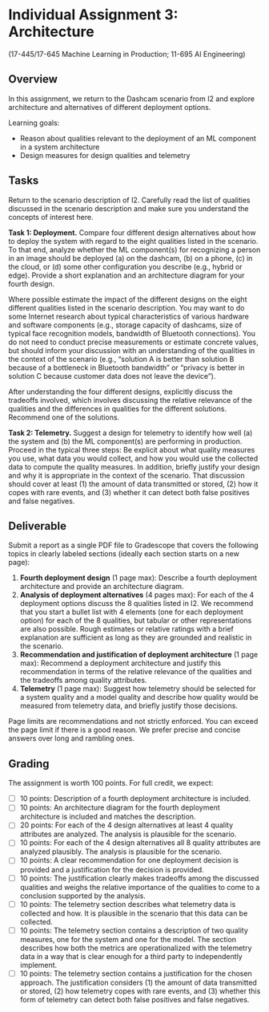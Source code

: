 # Individual Assignment 3: Architecture

(17-445/17-645 Machine Learning in Production; 11-695 AI Engineering)

## Overview

In this assignment, we return to the Dashcam scenario from I2 and explore architecture and alternatives of different deployment options.

Learning goals:
* Reason about qualities relevant to the deployment of an ML component in a system architecture
* Design measures for design qualities and telemetry 

## Tasks

Return to the scenario description of I2. Carefully read the list of qualities discussed in the scenario description and make sure you understand the concepts of interest here.

**Task 1: Deployment.** Compare four different design alternatives about how to deploy the system with regard to the eight qualities listed in the scenario. To that end, analyze whether the ML component(s) for recognizing a person in an image should be deployed (a) on the dashcam, (b) on a phone, (c) in the cloud, or (d) some other configuration you describe (e.g., hybrid or edge). Provide a short explanation and an architecture diagram for your fourth design.

Where possible estimate the impact of the different designs on the eight different qualities listed in the scenario description. You may want to do some Internet research about typical characteristics of various hardware and software components (e.g., storage capacity of dashcams, size of typical face recognition models, bandwidth of Bluetooth connections). You do not need to conduct precise measurements or estimate concrete values, but should inform your discussion with an understanding of the qualities in the context of the scenario (e.g., “solution A is better than solution B because of a bottleneck in Bluetooth bandwidth” or “privacy is better in solution C because customer data does not leave the device”). 

After understanding the four different designs, explicitly discuss the tradeoffs involved, which involves discussing the relative relevance of the qualities and the differences in qualities for the different solutions. Recommend one of the solutions.

**Task 2: Telemetry.** Suggest a design for telemetry to identify how well (a) the system and (b) the ML component(s) are performing in production. Proceed in the typical three steps: Be explicit about what quality measures you use, what data you would collect, and how you would use the collected data to compute the quality measures. In addition, briefly justify your design and why it is appropriate in the context of the scenario. That discussion should cover at least (1) the amount of data transmitted or stored, (2) how it copes with rare events, and (3) whether it can detect both false positives and false negatives.

## Deliverable

Submit a report as a single PDF file to Gradescope that covers the following topics in clearly labeled sections (ideally each section starts on a new page):

1. **Fourth deployment design** (1 page max): Describe a fourth deployment architecture and provide an architecture diagram. 
1. **Analysis of deployment alternatives** (4 pages max): For each of the 4 deployment options discuss the 8 qualities listed in I2. We recommend that you start a bullet list with 4 elements (one for each deployment option) for each of the 8 qualities, but tabular or other representations are also possible. Rough estimates or relative ratings with a brief explanation are sufficient as long as they are grounded and realistic in the scenario.
2. **Recommendation and justification of deployment architecture** (1 page max): Recommend a deployment architecture and justify this recommendation in terms of the relative relevance of the qualities and the tradeoffs among quality attributes.
3. **Telemetry** (1 page max): Suggest how telemetry should be selected for a system quality and a model quality and describe how quality would be measured from telemetry data, and briefly justify those decisions.

Page limits are recommendations and not strictly enforced. You can exceed the page limit if there is a good reason. We prefer precise and concise answers over long and rambling ones.

## Grading

The assignment is worth 100 points. For full credit, we expect:

* [ ] 10 points: Description of a fourth deployment architecture is included. 
* [ ] 10 points: An architecture diagram for the fourth deployment architecture is included and matches the description.
* [ ] 20 points: For each of the 4 design alternatives at least 4 quality attributes are analyzed. The analysis is plausible for the scenario.
* [ ] 10 points: For each of the 4 design alternatives all 8 quality attributes are analyzed plausibly. The analysis is plausible for the scenario.
* [ ] 10 points: A clear recommendation for one deployment decision is provided and a justification for the decision is provided. 
* [ ] 10 points: The justification clearly makes tradeoffs among the discussed qualities and weighs the relative importance of the qualities to come to a conclusion supported by the analysis.
* [ ] 10 points: The telemetry section describes what telemetry data is collected and how. It is plausible in the scenario that this data can be collected.
* [ ] 10 points: The telemetry section contains a description of two quality measures, one for the system and one for the model. The section describes how both the metrics are operationalized with the telemetry data in a way that is clear enough for a third party to independently implement.
* [ ] 10 points: The telemetry section contains a justification for the chosen approach. The justification considers (1) the amount of data transmitted or stored, (2) how telemetry copes with rare events, and (3) whether this form of telemetry can detect both false positives and false negatives.
